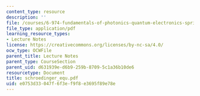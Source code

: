 ```yaml
---
content_type: resource
description: ''
file: /courses/6-974-fundamentals-of-photonics-quantum-electronics-spring-2006/e0753d33047f6f3ef9f8e3695f89e78e_schroedinger_equ.pdf
file_type: application/pdf
learning_resource_types:
- Lecture Notes
license: https://creativecommons.org/licenses/by-nc-sa/4.0/
ocw_type: OCWFile
parent_title: Lecture Notes
parent_type: CourseSection
parent_uid: d631939e-d6b9-259b-8709-5c1a36b10de6
resourcetype: Document
title: schroedinger_equ.pdf
uid: e0753d33-047f-6f3e-f9f8-e3695f89e78e
---
```

